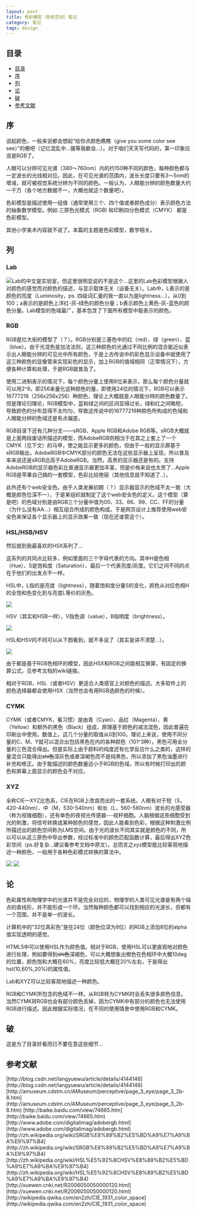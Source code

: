 ```yaml
---
layout: post
title: 色彩模型（色彩空间）笔记
category: 笔记
tags: design
---
```

## 目录

<nav>

*   [目录](#index)
*   [序](#p1)
*   [列](#p2)
*   [论](#p3)
*   [破](#p4)
*   [参考文献](#arti)
</nav>

<a name="p1"></a>

## 序

说起颜色，一般来说都会想起“给你点颜色瞧瞧（give you some color see see）”的梗吧（记忆混乱中…骚等我歇会…）。对于咱们天天写代码的，第一印象应该是RGB了。

人眼可以分辨可见光谱（380～760nm）内的约150种不同的颜色，每种颜色都与一定波长的光线相对应。因此，在可见光谱的范围内，波长长度只要有3～5nm的增减，就可被视觉系统分辨为不同的颜色。一般认为，人眼能分辨的颜色数量大约一千万（各个地方数据不一，大概也就这个数量吧）。

色彩模型是描述使用一组值（通常使用三个、四个值或者颜色成分）表示颜色方法的抽象数学模型。例如 三原色光模式（RGB) 和印刷四分色模式（CMYK） 都是色彩模型。

其他小学美术内容就不说了。本篇的主题是色彩模型，数学相关。

<a name="p2"></a>

## 列

### Lab

![](http://ww2.sinaimg.cn/large/94fef42ejw1e8qnaqlk61j20k10k7gnm.jpg)Lab的中文是实验室，但这里很明显说的不是这个…这里的Lab色彩模型根据人对颜色的感觉而对颜色的描述，与显示载体无关（设备无关）。Lab中，L表示的是颜色的亮度（Luminosity，ps. 四级词汇量的我一直以为是lightness…），从0到100；a表示的是颜色上洋红-灰-绿色的颜色分量；b表示颜色上黄色-灰-蓝色的颜色分量。Lab模型的色域最广，基本包含了下面所有模型中能表示的颜色。

### RGB

RGB是烂大街的模型了（？）。RGB分别是三基色中的红（red）、绿（green）、蓝（blue）。由于光混色是加法法则，这三种颜色的光通过不同比例的混合能近似表示出人眼能分辨的可见光中所有颜色，于是上古传说中的彩色显示设备中就使用了这三种颜色的显像管来实现彩色的显示，加上RGB的值域相同（正常情况下），方便各种计算和处理，于是RGB就普及了。

使用二进制表示的情况下，每个颜色分量上使用8位来表示，那么每个颜色分量就可以用2^8，即256来量化这种颜色的量，即使用24位的情况下，RGB可以表示16777216（256x256x256）种颜色，理论上大概就是人眼能分辨的颜色数量了。但是理论归理论，RGB模型中，蓝和绿之间的区间显得过长，绿和红之间略短，导致颜色的分布显得不太均匀，导致这传说中的16777216种颜色所构成的色域和人眼能分辨的色域还是有点偏差。

RGB目录下还有几种分支——sRGB、Apple RGB和Adobe RGB等。sRGB大概就是上面两段废话所描述的模型，而AdobeRGB则相当于在其之上套上了一个CMYK（见下文）的马甲，使之能显示更多的颜色，但由于一般的显示屏基于sRGB输出，AdobeRGB中CMYK部分的颜色无法在这些显示器上呈现，所以普及率来说还是sRGB远高于AdobeRGB。当然，高贵的显示器还是有的。支持AdobeRGB的显示器色彩比普通显示器更加丰富，但是价格来说也太贵了…Apple RGB是苹果自己搞的一套模型，色彩比较艳丽（其他信息就不知道了..）。

此外还有个web安全色。由于人类发展初期（？）显示器显示的色域不太一致（大概是颜色位深不一），于是某组织就制定了这个web安全色的定义。这个模型（算是吧）的色域分别是由RGB三个分量中值为00、33、66、99、CC、FF的分量（为什么没有AA…）相互组合所成的颜色构成。于是网页设计上推荐使用web安全色来保证各个显示器上的显示效果一致（现在还谁管这个）。

### HSL/HSB/HSV

然后就到我最喜欢的HSX系列了…

这系列的共同点比较多，例如里面的三个字母代表的方向。其中H是色相（Hue）、S是饱和度（Saturation）、最后一个代表亮度/灰度。它们之间不同的点在于他们的出发点不一样。

HSL中，L指的是亮度（lightness），随着饱和度分量S的变化，颜色从对应色相H的全饱和色变化到与亮度L等价的灰色。

![](http://ww1.sinaimg.cn/large/94fef42ejw1e8qnfqq337j205k05xt8n.jpg)<p>
<p>HSV（其实和HSB一样），V指色调（value），B指明度（brightness）。

![](http://ww3.sinaimg.cn/large/94fef42ejw1e8qni2ddvcj206404w749.jpg)<p>

<p>HSL和HSV的不同可以从下图看到，就不多说了（其实是讲不清楚...）。

![](http://ww4.sinaimg.cn/large/94fef42ejw1e8qnjakheej20b404fdg5.jpg)<p>

<p>由于都是基于RGB色相环的模型，因此HSX和RGB之间能相互换算，有固定的换算公式，见参考文档的wiki链接。

相对于RGB，HSL（或者HSV）更适合人类感官上对颜色的描述。大多软件上的颜色选择器都会使用HSX（当然也会有用RGB选颜色的时候）。

### CYMK

CYMK（或者CMYK，看习惯）是由青（Cyan）、品红（Magenta）、黄（Yellow）和额外的黑色（Black）组成，原理基于颜色的减法混色，因此普遍在印刷业中使用。数值上，这几个分量的取值从0到100。理论上来说，使用不同分量的C、M、Y就可以混合出包括黑色在内的各种颜色（101^3种），黑色可用全分量的三色混合得出。但是实际上由于颜料的纯度还有化学反应什么之类的，这样的量混合只能得出<del datetime="2013-09-18T07:02:22+00:00">shi色</del>深灰色或者深褐色而不是纯黑色，所以添加了黑色油墨进行补充和修正。由于能描述的颜色数量远小于RGB的色域，所以有时候打印出的颜色和屏幕上面显示的颜色会不对应。

### XYZ

全称CIE—XYZ比色系，CIE在RGB上改良而出的一套系统。人眼有对于短（S，420-440nm）、中（M，530-540nm）和长（L，560-580nm）波长的光感受器（称为视锥细胞），还有单色的夜视光传感器---视杆细胞。人脑根据这些细胞受到光的刺激，将信号转换成某种颜色的感觉，因此人能看到色彩，根据这种刺激比例所描述出的颜色空间称为LMS空间。由于光的波长不同其实就是颜色的不同，所以可以从这三原色中导出参数，经过标准中的颜色匹配函数计算，最后得出XYZ色彩空间（ps.好复杂…建议看参考文档中原文）。总而言之xyz模型能比较客观地描述一种颜色，一般用于各种色彩模式转换的算法中。

![](http://ww4.sinaimg.cn/large/94fef42ejw1e8qnk3ulgyj20b40aiq31.jpg)   ![](http://ww1.sinaimg.cn/large/94fef42ejw1e8qnktbuo9j209209mgly.jpg)<p>

<a name="p3"></a>

## 论

<p>色彩属性和物理学中的光谱并不是完全对应的，物理学的人类可见光谱是有两个端点的直线形，并不能形成一个环。当然每种颜色都可以找到相应的光波长，但都有一个范围，并不是单一的波长。

计算机中的“32位真彩色”是在24位（颜色位深为8位）的RGB上添加8位的alpha值实现透明的感觉。

HTML5中可以使用HSL作为颜色值。相对于RGB，使用HSL可以更直观地对颜色进行处理，例如要得到<del datetime="2013-09-18T06:57:28+00:00">shi色</del>深褐色，可以大概想象出橙色在色相环中大概10deg的位置，颜色饱和大概在60%，亮度比较低大概在20%左右，于是得出hsl(10,60%,20%)的属性值。

Lab和XYZ可以比较客观地描述一种颜色。

RGB和CYMK所包含的色域不一样。从RGB转为CYMK时会丢失很多颜色信息。当然CYMK转RGB也会有部分颜色丢掉，因为CYMK中有部分的颜色也无法使用RGB进行描述。因此根据实际情况，在不同的使用情景中使用RGB和CYMK。

<a name="p4"></a>

## 破

这是为了目录好看而已不要在意这些细节…

<a name="arti"></a>

## 参考文献

<aside class="arti">
[http://blog.csdn.net/langyuewu/article/details/4144146](http://blog.csdn.net/langyuewu/article/details/4144146)
[http://amuseum.cdstm.cn/AMuseum/perceptive/page_3_eye/page_3_2b-8.htm](http://amuseum.cdstm.cn/AMuseum/perceptive/page_3_eye/page_3_2b-8.htm)
[http://baike.baidu.com/view/74665.htm](http://baike.baidu.com/view/74665.htm)
[http://www.adobe.com/digitalimag/adobergb.html](http://www.adobe.com/digitalimag/adobergb.html)
[http://zh.wikipedia.org/wiki/SRGB%E8%89%B2%E5%BD%A9%E7%A9%BA%E9%97%B4](http://zh.wikipedia.org/wiki/SRGB%E8%89%B2%E5%BD%A9%E7%A9%BA%E9%97%B4)
[http://zh.wikipedia.org/wiki/HSL%E5%92%8CHSV%E8%89%B2%E5%BD%A9%E7%A9%BA%E9%97%B4](http://zh.wikipedia.org/wiki/HSL%E5%92%8CHSV%E8%89%B2%E5%BD%A9%E7%A9%BA%E9%97%B4)
[http://xuewen.cnki.net/R2006050050000120.html](http://xuewen.cnki.net/R2006050050000120.html)
[http://wikipedia.qwika.com/en2zh/CIE_1931_color_space](http://wikipedia.qwika.com/en2zh/CIE_1931_color_space)
</aside>
</div>